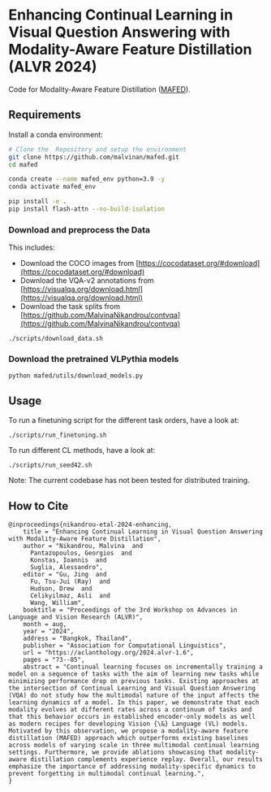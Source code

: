 # Enhancing Continual Learning in Visual Question Answering with Modality-Aware Feature Distillation (ALVR 2024)
Code for Modality-Aware Feature Distillation ([MAFED]([https://arxiv.org/abs/2406.19297](https://aclanthology.org/2024.alvr-1.6/))).

## Requirements
Install a conda environment:

```bash
# Clone the  Repository and setup the environment
git clone https://github.com/malvinan/mafed.git
cd mafed

conda create --name mafed_env python=3.9 -y
conda activate mafed_env

pip install -e .
pip install flash-attn --no-build-isolation
```

### Download and preprocess the Data

This includes:
- Download the COCO images from [https://cocodataset.org/#download](https://cocodataset.org/#download)
- Download the VQA-v2 annotations from [https://visualqa.org/download.html](https://visualqa.org/download.html)
- Download the task splits from [https://github.com/MalvinaNikandrou/contvqa](https://github.com/MalvinaNikandrou/contvqa)

```
./scripts/download_data.sh
```

### Download the pretrained VLPythia models
```
python mafed/utils/download_models.py
```

## Usage
To run a finetuning script for the different task orders, have a look at:

```
./scripts/run_finetuning.sh
```

To run different CL methods, have a look at:
```
./scripts/run_seed42.sh
```

Note: The current codebase has not been tested for distributed training.

## How to Cite

```
@inproceedings{nikandrou-etal-2024-enhancing,
    title = "Enhancing Continual Learning in Visual Question Answering with Modality-Aware Feature Distillation",
    author = "Nikandrou, Malvina  and
      Pantazopoulos, Georgios  and
      Konstas, Ioannis  and
      Suglia, Alessandro",
    editor = "Gu, Jing  and
      Fu, Tsu-Jui (Ray)  and
      Hudson, Drew  and
      Celikyilmaz, Asli  and
      Wang, William",
    booktitle = "Proceedings of the 3rd Workshop on Advances in Language and Vision Research (ALVR)",
    month = aug,
    year = "2024",
    address = "Bangkok, Thailand",
    publisher = "Association for Computational Linguistics",
    url = "https://aclanthology.org/2024.alvr-1.6",
    pages = "73--85",
    abstract = "Continual learning focuses on incrementally training a model on a sequence of tasks with the aim of learning new tasks while minimizing performance drop on previous tasks. Existing approaches at the intersection of Continual Learning and Visual Question Answering (VQA) do not study how the multimodal nature of the input affects the learning dynamics of a model. In this paper, we demonstrate that each modality evolves at different rates across a continuum of tasks and that this behavior occurs in established encoder-only models as well as modern recipes for developing Vision {\&} Language (VL) models. Motivated by this observation, we propose a modality-aware feature distillation (MAFED) approach which outperforms existing baselines across models of varying scale in three multimodal continual learning settings. Furthermore, we provide ablations showcasing that modality-aware distillation complements experience replay. Overall, our results emphasize the importance of addressing modality-specific dynamics to prevent forgetting in multimodal continual learning.",
}
```
